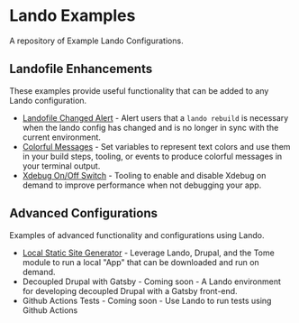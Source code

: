 # Lando Examples

A repository of Example Lando Configurations.

## Landofile Enhancements

These examples provide useful functionality that can be added to any Lando configuration.

- [Landofile Changed Alert](https://github.com/AaronFeledy/lando-examples/tree/master/landofile-changed-alert) - Alert users that a `lando rebuild` is necessary when the lando config has changed and is no longer in sync with the current environment.
- [Colorful Messages](https://github.com/AaronFeledy/lando-examples/tree/master/colorful-messages) - Set variables to represent text colors and use them in your build steps, tooling, or events to produce colorful messages in your terminal output.
- [Xdebug On/Off Switch](https://github.com/AaronFeledy/lando-examples/tree/master/xdebug) - Tooling to enable and disable Xdebug on demand to improve performance when not debugging your app.

## Advanced Configurations

Examples of advanced functionality and configurations using Lando.

- [Local Static Site Generator](https://github.com/AaronFeledy/lando-examples/tree/master/tome) - Leverage Lando, Drupal, and the Tome module to run a local "App" that can be downloaded and run on demand.
- Decoupled Drupal with Gatsby - Coming soon - A Lando environment for developing decoupled Drupal with a Gatsby front-end.
- Github Actions Tests - Coming soon - Use Lando to run tests using Github Actions
